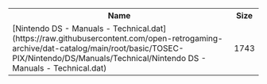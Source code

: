 <table>
<tr><th>Name</th><th>Size</th></tr>
<tr><td>
[Nintendo DS - Manuals - Technical.dat](https://raw.githubusercontent.com/open-retrogaming-archive/dat-catalog/main/root/basic/TOSEC-PIX/Nintendo/DS/Manuals/Technical/Nintendo DS - Manuals - Technical.dat)
</td><td>1743</td></tr>
</table>
